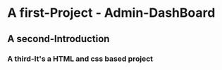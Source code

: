 # A first-Project - Admin-DashBoard
## A second-Introduction
### A third-It's a HTML and css based project
